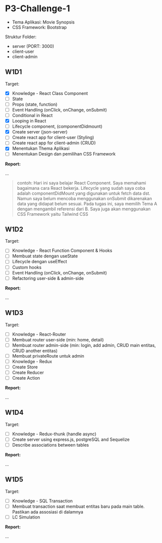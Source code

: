# P3-Challenge-1

- Tema Aplikasi: Movie Synopsis
- CSS Framework: Bootstrap

Struktur Folder:

- server (PORT: 3000)
- client-user
- client-admin

## W1D1

Target:

- [x] Knowledge - React Class Component
- [ ] State
- [ ] Props (state, function)
- [ ] Event Handling (onClick, onChange, onSubmit)
- [ ] Conditional in React
- [x] Looping in React
- [ ] Lifecycle component, (componentDidmount)
- [x] Create server (json-server)
- [ ] Create react app for client-user (Styling)
- [ ] Create react app for client-admin (CRUD)
- [x] Menentukan Thema Aplikasi
- [ ] Menentukan Design dan pemilihan CSS Framework

**Report:**

...

> contoh: Hari ini saya belajar React Component. Saya memahami bagaimana cara React bekerja. Lifecycle yang sudah saya coba adalah componentDidMount yang digunakan untuk fetch data dst. Namun saya belum mencoba menggunakan onSubmit dikarenakan data yang didapat belum sesuai.
> Pada tugas ini, saya memilih Tema A dengan mengambil referensi dari B. Saya juga akan menggunakan CSS Framework yaitu Tailwind CSS

## W1D2

Target:

- [ ] Knowledge - React Function Component & Hooks
- [ ] Membuat state dengan useState
- [ ] Lifecycle dengan useEffect
- [ ] Custom hooks
- [ ] Event Handling (onClick, onChange, onSubmit)
- [ ] Refactoring user-side & admin-side

**Report:**

...

## W1D3

Target:

- [ ] Knowledge - React-Router
- [ ] Membuat router user-side (min: home, detail)
- [ ] Membuat router admin-side (min: login, add admin, CRUD main entitas, CRUD another entitas)
- [ ] Membuat privateRoute untuk admin
- [ ] Knowledge - Redux
- [ ] Create Store
- [ ] Create Reducer
- [ ] Create Action

**Report:**

...

## W1D4

Target:

- [ ] Knowledge - Redux-thunk (handle async)
- [ ] Create server using express.js, postgreSQL and Sequelize
- [ ] Describe associations between tables

**Report:**

...

## W1D5

Target:

- [ ] Knowledge - SQL Transaction
- [ ] Membuat transaction saat membuat entitas baru pada main table. Pastikan ada assosiasi di dalamnya
- [ ] LC Simulation

**Report:**

...
